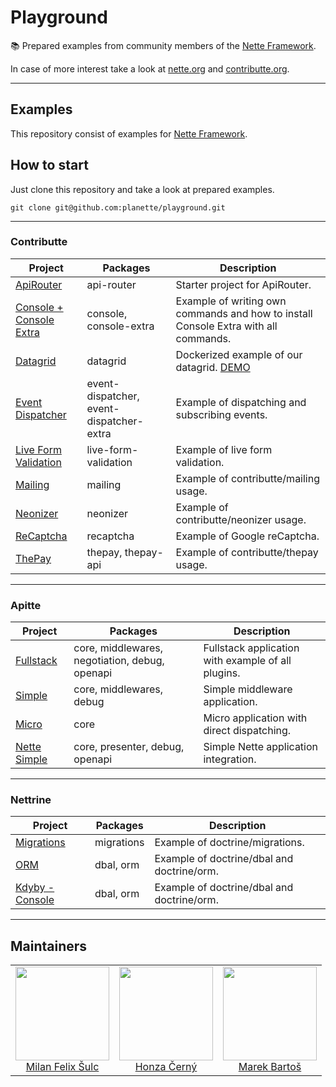 # Playground

:books: Prepared examples from community members of the [Nette Framework](https://nette.org).

In case of more interest take a look at [nette.org](https://nette.org) and [contributte.org](https://contributte.org).

-----

## Examples

This repository consist of examples for [Nette Framework](https://nette.org).

## How to start

Just clone this repository and take a look at prepared examples.

```
git clone git@github.com:planette/playground.git
```

---

### Contributte

| Project | Packages | Description |
|---------|----------|-------------|
| [ApiRouter](https://github.com/contributte/playground/tree/master/contributte-api-router) | api-router | Starter project for ApiRouter. |
| [Console + Console Extra](https://github.com/contributte/playground/tree/master/contributte-console) | console, console-extra | Example of writing own commands and how to install Console Extra with all commands. |
| [Datagrid](https://github.com/contributte/playground/tree/master/contributte-datagrid) | datagrid | Dockerized example of our datagrid. [DEMO](https://examples.planette.io/contributte/datagrid/) |
| [Event Dispatcher](https://github.com/contributte/playground/tree/master/contributte-event-dispatcher) | event-dispatcher, event-dispatcher-extra | Example of dispatching and subscribing events. |
| [Live Form Validation](https://github.com/contributte/playground/tree/master/contributte-live-form-validation) | live-form-validation | Example of live form validation. |
| [Mailing](https://github.com/contributte/playground/tree/master/contributte-mailing) | mailing | Example of contributte/mailing usage. |
| [Neonizer](https://github.com/contributte/playground/tree/master/contributte-neonizer) | neonizer | Example of contributte/neonizer usage. |
| [ReCaptcha](https://github.com/contributte/playground/tree/master/contributte-reCAPTCHA) | recaptcha | Example of Google reCaptcha. |
| [ThePay](https://github.com/contributte/playground/tree/master/contributte-thepay) | thepay, thepay-api | Example of contributte/thepay usage. |

---

### Apitte

| Project | Packages | Description |
|---------|----------|-------------|
| [Fullstack](https://github.com/planette/playground/tree/master/apitte-fullstack) | core, middlewares, negotiation, debug, openapi | Fullstack application with example of all plugins. |
| [Simple](https://github.com/planette/playground/tree/master/apitte-simple) | core, middlewares, debug | Simple middleware application. |
| [Micro](https://github.com/planette/playground/tree/master/apitte-micro) | core | Micro application with direct dispatching. |
| [Nette Simple](https://github.com/planette/playground/tree/master/apitte-nette-simple) | core, presenter, debug, openapi | Simple Nette application integration. |

---

### Nettrine

| Project | Packages | Description |
|---------|----------|-------------|
| [Migrations](https://github.com/planette/playground/tree/master/nettrine-migrations) | migrations | Example of doctrine/migrations. |
| [ORM](https://github.com/planette/playground/tree/master/nettrine-orm) | dbal, orm | Example of doctrine/dbal and doctrine/orm. |
| [Kdyby - Console](https://github.com/planette/playground/tree/master/nettrine-kdyby-console) | dbal, orm | Example of doctrine/dbal and doctrine/orm. |

---

## Maintainers

<table>
  <tbody>
    <tr>
      <td align="center">
        <a href="https://github.com/f3l1x">
            <img width="150" height="150" src="https://avatars2.githubusercontent.com/u/538058?v=4&s=130">
        </a>
        </br>
        <a href="https://github.com/f3l1x">Milan Felix Šulc</a>
      </td>
      <td align="center">
        <a href="https://github.com/chemix">
            <img width="150" height="150" src="https://avatars0.githubusercontent.com/u/42802?s=130&v=4">
        </a>
        </br>
        <a href="https://github.com/chemix">Honza Černý</a>
      </td>
      <td align="center">
        <a href="https://github.com/mabar">
            <img width="150" height="150" src="https://avatars0.githubusercontent.com/u/20974277?s=130&v=4">
        </a>
        </br>
        <a href="https://github.com/mabar">Marek Bartoš</a>
      </td>
    </tr>
  </tbody>
</table>

